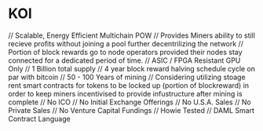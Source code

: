 # KOI

// Scalable, Energy Efficient Multichain POW
// Provides Miners ability to still recieve profits without joining a pool further decentrilizing the network
// Portion of block rewards go to node operators provided their nodes stay connected for a dedicated period of time.
// ASIC / FPGA Resistant GPU Only
// 1 Billion total supply
// 4 year block reward halving schedule cycle on par with bitcoin
// 50 - 100 Years of mining
// Considering utilizing stoage rent smart contracts for tokens to be locked up (portion of blockreward) in order to keep miners incentivised to provide infustructure after mining is complete
// No ICO
// No Initial Exchange Offerings
// No U.S.A. Sales
// No Private Sales
// No Venture Capital Fundings
// Howie Tested
// DAML Smart Contract Language
